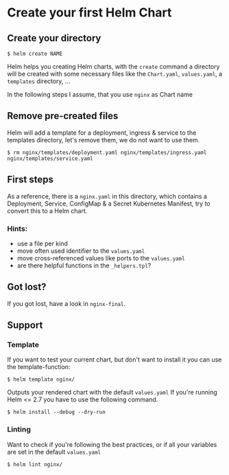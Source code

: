 # Create your first Helm Chart

## Create your directory

`$ helm create NAME`

Helm helps you creating Helm charts, with the `create` command a directory
 will be created with some necessary files like the `Chart.yaml`, `values.yaml`, a `templates` directory, ...

In the following steps I assume, that you use `nginx` as Chart name

## Remove pre-created files

Helm will add a template for a deployment, ingress & service to the templates directory, let's remove them, we do not want to use them.

`$ rm nginx/templates/deployment.yaml nginx/templates/ingress.yaml nginx/templates/service.yaml`

## First steps

As a reference, there is a `nginx.yaml` in this directory, which contains a Deployment, Service, ConfigMap & a Secret Kubernetes Manifest, try to convert this to a Helm chart.

### Hints:

* use a file per kind
* move often used identifier to the `values.yaml`
* move cross-referenced values like ports to the `values.yaml`
* are there helpful functions in the `_helpers.tpl`?

## Got lost?

If you got lost, have a look in `nginx-final`.

## Support

### Template

If you want to test your current chart, but don't want to install it you can use the template-function:

`$ helm template nginx/`

Outputs your rendered chart with the default `values.yaml`
If you're running Helm <= 2.7 you have to use the following command.

`$ helm install --debug --dry-run`

### Linting

Want to check if you're following the best practices, or if all your variables are set in the default `values.yaml`

`$ helm lint nginx/`
